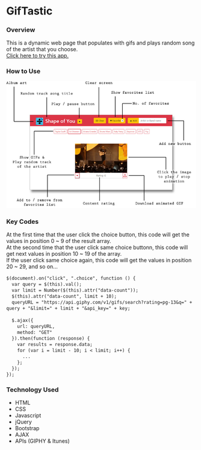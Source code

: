 # GifTastic

### Overview

This is a dynamic web page that populates with gifs and plays random song of the artist that you choose.  
[Click here to try this app.](https://aka-joe.github.io/GifTastic/)

### How to Use

![Alt text](./assets/images/howto.jpg "How to use")

### Key Codes

At the first time that the user click the choice button, this code will get the values in position 0 ~ 9 of the result array.  
At the second time that the user click same choice buttonn, this code will get next values in position 10 ~ 19 of the array.  
If the user click same choice again, this code will get the values in position 20 ~ 29, and so on...

```
$(document).on("click", ".choice", function () {
  var query = $(this).val();
  var limit = Number($(this).attr("data-count"));
  $(this).attr("data-count", limit + 10);
  queryURL = "https://api.giphy.com/v1/gifs/search?rating=pg-13&q=" + query + "&limit=" + limit + "&api_key=" + key;

  $.ajax({
    url: queryURL,
    method: "GET"
  }).then(function (response) {
    var results = response.data;
    for (var i = limit - 10; i < limit; i++) {
      ...
    };
  });
});
```

### Technology Used

* HTML
* CSS
* Javascript
* jQuery
* Bootstrap
* AJAX
* APIs (GIPHY & Itunes)
